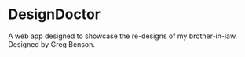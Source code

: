 # DesignDoctor
A web app designed to showcase the re-designs of my brother-in-law. Designed by Greg Benson.
